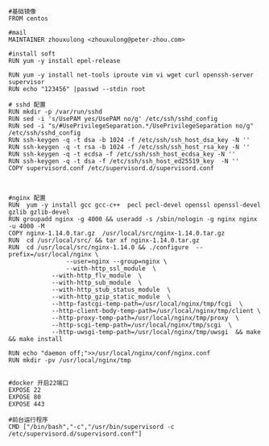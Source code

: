 	#基础镜像
	FROM centos
	
	#mail
	MAINTAINER zhouxulong <zhouxulong@peter-zhou.com>
	
	#install soft
	RUN yum -y install epel-release
	
	RUN yum -y install net-tools iproute vim vi wget curl openssh-server supervisor
	RUN echo "123456" |passwd --stdin root
	
	# sshd 配置
	RUN mkdir -p /var/run/sshd
	RUN sed -i 's/UsePAM yes/UsePAM no/g' /etc/ssh/sshd_config
	RUN sed -i "s/#UsePrivilegeSeparation.*/UsePrivilegeSeparation no/g" /etc/ssh/sshd_config
	RUN ssh-keygen -q -t dsa -b 1024 -f /etc/ssh/ssh_host_dsa_key -N '' 
	RUN ssh-keygen -q -t rsa -b 1024 -f /etc/ssh/ssh_host_rsa_key -N '' 
	RUN ssh-keygen -q -t ecdsa -f /etc/ssh/ssh_host_ecdsa_key -N ''
	RUN ssh-keygen -q -t dsa -f /etc/ssh/ssh_host_ed25519_key  -N '' 
	COPY supervisord.conf /etc/supervisord.d/supervisord.conf
	
	
	
	#nginx 配置
	RUN  yum -y install gcc gcc-c++  pecl pecl-devel openssl openssl-devel gzlib gzlib-devel
	RUN groupadd nginx -g 4000 && useradd -s /sbin/nologin -g nginx nginx -u 4000 -M 
	COPY nginx-1.14.0.tar.gz  /usr/local/src/nginx-1.14.0.tar.gz 
	RUN  cd /usr/local/src/ && tar xf nginx-1.14.0.tar.gz
	RUN  cd /usr/local/src/nginx-1.14.0 && ./configure 	--prefix=/usr/local/nginx \
			    	--user=nginx --group=nginx \
			    	--with-http_ssl_module 	\
				--with-http_flv_module  \
				--with-http_sub_module  \
				--with-http_stub_status_module  \
				--with-http_gzip_static_module  \
				--http-fastcgi-temp-path=/usr/local/nginx/tmp/fcgi  \
				--http-client-body-temp-path=/usr/local/nginx/tmp/client \
				--http-proxy-temp-path=/usr/local/nginx/tmp/proxy  \
				--http-scgi-temp-path=/usr/local/nginx/tmp/scgi  \
				--http-uwsgi-temp-path=/usr/local/nginx/tmp/uwsgi  && make && make install 
	
	RUN echo "daemon off;">>/usr/local/nginx/conf/nginx.conf
	RUN mkdir -pv /usr/local/nginx/tmp
	
	
	#docker 开启22端口
	EXPOSE 22
	EXPOSE 80
	EXPOSE 443
	
	#前台运行程序
	CMD ["/bin/bash","-c","/usr/bin/supervisord -c /etc/supervisord.d/supervisord.conf"]
